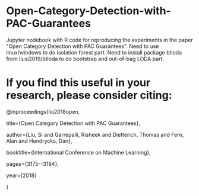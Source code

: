 # Open-Category-Detection-with-PAC-Guarantees
Jupyter nodebook with R code for reproducing the experiments in the paper "Open Category Detection with PAC Guarantees". 
Need to use linux/windows to do isolation forest part. 
Need to install package btloda from liusi2019/btloda to do bootstrap and out-of-bag LODA part. 

# If you find this useful in your research, please consider citing:

@inproceedings{liu2018open,

  title={Open Category Detection with PAC Guarantees},
	
  author={Liu, Si and Garrepalli, Risheek and Dietterich, Thomas and Fern, Alan and Hendrycks, Dan},
	
  booktitle={International Conference on Machine Learning},
	
  pages={3175--3184},
	
  year={2018}
	
}
